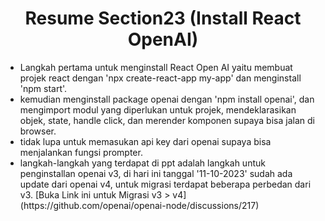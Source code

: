 <h1 align = "center"><b>Resume Section23 (Install React OpenAI)</b></h1>

<ul>
    <li>Langkah pertama untuk menginstall React Open AI yaitu membuat projek react dengan 'npx create-react-app  my-app' dan menginstall 'npm start'.</li>
    <li> kemudian menginstall package openai dengan 'npm install openai', dan mengimport modul yang diperlukan untuk projek, mendeklarasikan objek, state, handle click, dan merender komponen supaya bisa jalan di browser.</li>
    <li>tidak lupa untuk memasukan api key dari openai supaya bisa menjalankan fungsi prompter.</li>
    <li>langkah-langkah yang terdapat di ppt adalah langkah untuk penginstallan openai v3, di hari ini tanggal '11-10-2023' sudah ada update dari openai v4, untuk migrasi terdapat beberapa perbedan dari v3. [Buka Link ini untuk Migrasi v3 > v4](https://github.com/openai/openai-node/discussions/217)</li>
</ul>